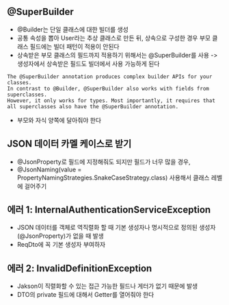

## @SuperBuilder
- @Builder는 단일 클래스에 대한 빌더를 생성
- 공통 속성을 뽑아 User라는 추상 클래스로 만든 뒤, 상속으로 구성한 경우 부모 클래스 필드에는 빌더 패턴이 적용이 안된다
- 상속받은 부모 클래스의 필드까지 적용하기 위해서는 @SuperBuilder를 사용 -> 생성자에서 상속받은 필드도 빌더에서 사용 가능하게 된다
```text
The @SuperBuilder annotation produces complex builder APIs for your classes. 
In contrast to @Builder, @SuperBuilder also works with fields from superclasses. 
However, it only works for types. Most importantly, it requires that all superclasses also have the @SuperBuilder annotation.
```
- 부모와 자식 양쪽에 달아줘야 한다

## JSON 데이터 카멜 케이스로 받기
- @JsonProperty로 필드에 지정해줘도 되지만 필드가 너무 많을 경우,
- @JsonNaming(value = PropertyNamingStrategies.SnakeCaseStrategy.class) 사용해서 클래스 레벨에 걸어주기

## 에러 1: InternalAuthenticationServiceException
- JSON 데이터를 객체로 역직렬화 할 때 기본 생성자나 명시적으로 정의된 생성자(@JsonProperty)가 없을 때 발생
- ReqDto에 꼭 기본 생성자 부여하자

## 에러 2: InvalidDefinitionException
- Jakson이 직렬화할 수 있는 접근 가능한 필드나 게터가 없기 때문에 발생
- DTO의 private 필드에 대해서 Getter를 열어줘야 한다